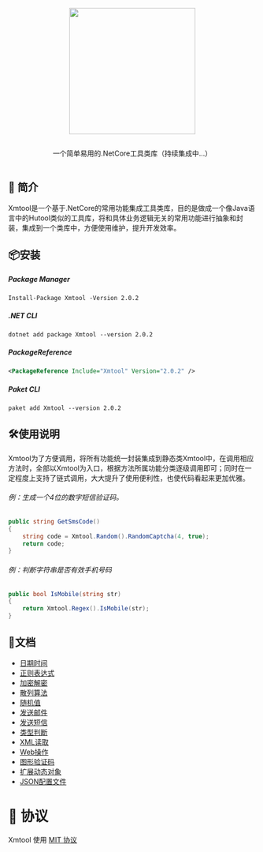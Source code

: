 <div align="center">
<article style="display: flex; flex-direction: column; align-items: center; justify-content: center;">
    <p align="center"><img width="256" src="http://res.dayuan.tech/images/xmtool.png" /></p>
    <p>
        一个简单易用的.NetCore工具类库（持续集成中...）
    </p>
</article>
</div>


##  :beginner: 简介

Xmtool是一个基于.NetCore的常用功能集成工具类库，目的是做成一个像Java语言中的Hutool类似的工具库，将和具体业务逻辑无关的常用功能进行抽象和封装，集成到一个类库中，方便使用维护，提升开发效率。



## :package:安装

##### Package Manager

```shell
Install-Package Xmtool -Version 2.0.2
```

##### .NET CLI

```shell
dotnet add package Xmtool --version 2.0.2
```

##### PackageReference

```xml
<PackageReference Include="Xmtool" Version="2.0.2" />
```

##### Paket CLI

```shell
paket add Xmtool --version 2.0.2
```



## :hammer_and_wrench:使用说明

Xmtool为了方便调用，将所有功能统一封装集成到静态类Xmtool中，在调用相应方法时，全部以Xmtool为入口，根据方法所属功能分类逐级调用即可；同时在一定程度上支持了链式调用，大大提升了使用便利性，也使代码看起来更加优雅。

###### 例：生成一个4位的数字短信验证码。

```c#
public string GetSmsCode()
{
    string code = Xmtool.Random().RandomCaptcha(4, true);
    return code;
}
```

###### 例：判断字符串是否有效手机号码

```c#
public bool IsMobile(string str)
{
    return Xmtool.Regex().IsMobile(str);
}
```



## :pencil:文档

- [日期时间](https://softwaiter.github.io/Xmtool/#/0201)
- [正则表达式](https://softwaiter.github.io/Xmtool/#/0202)
- [加密解密](https://softwaiter.github.io/Xmtool/#/0203)
- [散列算法](https://softwaiter.github.io/Xmtool/#/0204)
- [随机值](https://softwaiter.github.io/Xmtool/#/0205)
- [发送邮件](https://softwaiter.github.io/Xmtool/#/0206)
- [发送短信](https://softwaiter.github.io/Xmtool/#/0207)
- [类型判断](https://softwaiter.github.io/Xmtool/#/0208)
- [XML读取](https://softwaiter.github.io/Xmtool/#/0209)
- [Web操作](https://softwaiter.github.io/Xmtool/#/0210)
- [图形验证码](https://softwaiter.github.io/Xmtool/#/0211)
- [扩展动态对象](https://softwaiter.github.io/Xmtool/#/0212)
- [JSON配置文件](https://softwaiter.github.io/Xmtool/#/0213)



# 🎈 协议

Xmtool 使用 [MIT 协议](https://github.com/softwaiter/Xmtool/blob/master/LICENSE)
